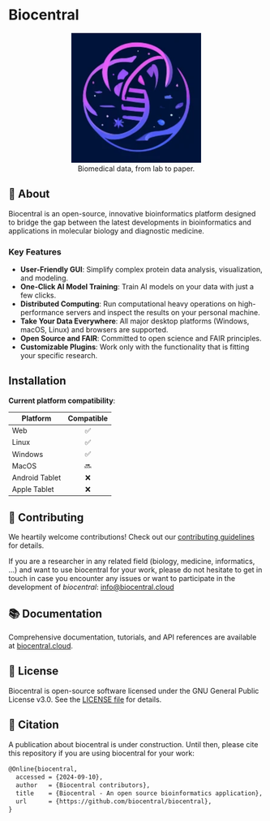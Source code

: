 # Biocentral

<p align="center">
  <img alt="biocentral logo" src="assets/biocentral_logo/biocentral_logo.png" />
<br />
Biomedical data, from lab to paper.
</p>

## 🧬 About

Biocentral is an open-source, innovative bioinformatics platform designed to bridge the gap between the
latest developments in bioinformatics and applications in molecular biology and diagnostic medicine.

### Key Features

- **User-Friendly GUI**: Simplify complex protein data analysis, visualization, and modeling.
- **One-Click AI Model Training**: Train AI models on your data with just a few clicks.
- **Distributed Computing**: Run computational heavy operations on high-performance servers and
  inspect the results on your personal machine.
- **Take Your Data Everywhere**: All major desktop platforms (Windows, macOS, Linux) and browsers are supported.
- **Open Source and FAIR**: Committed to open science and FAIR principles.
- **Customizable Plugins**: Work only with the functionality that is fitting your specific research.

## Installation

**Current platform compatibility**:

| Platform       | Compatible | 
|----------------|:----------:|
| Web            |     ✅      | 
| Linux          |     ✅      | 
| Windows        |     ✅      | 
| MacOS          |     🔜     | 
| Android Tablet |     ❌      |
| Apple Tablet   |     ❌      |

## 🤝 Contributing

We heartily welcome contributions! Check out our [contributing guidelines](Contributing.md) for details.

If you are a researcher in any related field (biology, medicine, informatics, ...) and want to use biocentral
for your work, please do not hesitate to get in touch in case you encounter any issues or want to participate in the
development of *biocentral*: [info@biocentral.cloud](mailto:info@biocentral.cloud)

## 📚 Documentation

Comprehensive documentation, tutorials, and API references are
available at [biocentral.cloud](https://biocentral.cloud).

## 📄 License

Biocentral is open-source software licensed under the GNU General Public License v3.0. See the [LICENSE file](LICENSE)
for details.

## 📜 Citation

A publication about biocentral is under construction. Until then, please cite this repository if you are using 
biocentral for your work:

```text
@Online{biocentral,
  accessed = {2024-09-10},
  author   = {Biocentral contributors},
  title    = {Biocentral - An open source bioinformatics application},
  url      = {https://github.com/biocentral/biocentral},
}
```
